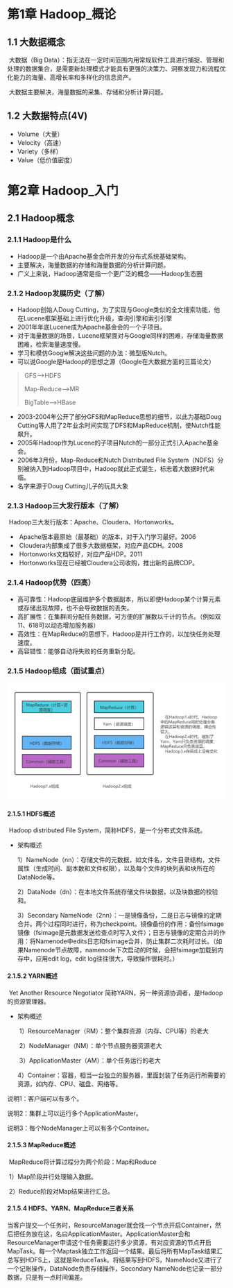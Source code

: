 # 第1章 Hadoop_概论

## 1.1 大数据概念

​	大数据（Big Data）：指无法在一定时间范围内用常规软件工具进行捕捉、管理和处理的数据集合，是需要新处理模式才能具有更强的决策力、洞察发现力和流程优化能力的海量、高增长率和多样化的信息资产。

​	大数据主要解决，海量数据的采集、存储和分析计算问题。

## 1.2 大数据特点(4V)

- Volume（大量）
- Velocity（高速）
- Variety（多样）
- Value（低价值密度）

# 第2章 Hadoop_入门

## 2.1 Hadoop概念

### 2.1.1 Hadoop是什么

- Hadoop是一个由Apache基金会所开发的分布式系统基础架构。
- 主要解决，海量数据的存储和海量数据的分析计算问题。
- 广义上来说，Hadoop通常是指一个更广泛的概念——Hadoop生态圈

### 2.1.2 Hadoop发展历史（了解）

- Hadoop创始人Doug Cutting，为了实现与Google类似的全文搜索功能，他在Lucene框架基础上进行优化升级，查询引擎和索引引擎
- 2001年年底Lucene成为Apache基金会的一个子项目。
- 对于海量数据的场景，Lucene框架面对与Google同样的困难，存储海量数据困难，检索海量速度慢。
- 学习和模仿Google解决这些问题的办法：微型版Nutch。
- 可以说Google是Hadoop的思想之源（Google在大数据方面的三篇论文）

> GFS-->HDFS
>
> Map-Reduce-->MR
>
> BigTable-->HBase

- 2003-2004年公开了部分GFS和MapReduce思想的细节，以此为基础Doug Cutting等人用了2年业余时间实现了DFS和MapReduce机制，使Nutch性能飙升。
- 2005年Hadoop作为Lucene的子项目Nutch的一部分正式引入Apache基金会。
- 2006年3月份，Map-Reduce和Nutch Distributed File System（NDFS）分别被纳入到Hadoop项目中，Hadoop就此正式诞生，标志着大数据时代来临。
- 名字来源于Doug Cutting儿子的玩具大象

### 2.1.3 Hadoop三大发行版本（了解）

​	Hadoop三大发行版本：Apache、Cloudera、Hortonworks。

- ​		Apache版本最原始（最基础）的版本，对于入门学习最好。2006
- ​		Cloudera内部集成了很多大数据框架，对应产品CDH。2008
- ​		Hortonworks文档较好，对应产品HDP。2011
- ​		Hortonworks现在已经被Cloudera公司收购，推出新的品牌CDP。

### 2.1.4 Hadoop优势（四高）

- 高可靠性：Hadoop底层维护多个数据副本，所以即使Hadoop某个计算元素或存储出现故障，也不会导致数据的丢失。
- 高扩展性：在集群间分配任务数据，可方便的扩展数以千计的节点。（例如双11、618可以动态增加服务器）
- 高效性：在MapReduce的思想下，Hadoop是并行工作的，以加快任务处理速度。
- 高容错性：能够自动将失败的任务重新分配。

### 2.1.5 Hadoop组成（面试重点）

![Hadoop版本组成区别](./noteimages/Hadoop版本组成区别.png)

#### 2.1.5.1 HDFS概述

​	Hadoop distributed File System，简称HDFS，是一个分布式文件系统。

- 架构概述

  1）NameNode（nn）：存储文件的元数据，如文件名，文件目录结构，文件属性（生成时间、副本数和文件权限），以及每个文件的块列表和块所在的DataNode等。

  2）DataNode（dn）：在本地文件系统存储文件块数据，以及块数据的校验和。

  3）Secondary NameNode（2nn）：一是镜像备份，二是日志与镜像的定期合并。两个过程同时进行，称为checkpoint。镜像备份的作用：备份fsimage镜像（fsimage是元数据发送检查点时写入文件）；日志与镜像的定期合并的作用：将Namenode中edits日志和fsimage合并，防止集群二次耗时过长。（如果Namenode节点故障，namenode下次启动的时候，会把fsimage加载到内存中，应用edit log，edit log往往很大，导致操作很耗时。）

#### 2.1.5.2 YARN概述

​	Yet Another Resource Negotiator 简称YARN，另一种资源协调者，是Hadoop的资源管理器。

- 架构概述

  ​	1）ResourceManager（RM）：整个集群资源（内存、CPU等）的老大

  ​	2）NodeManager（NM）：单个节点服务器资源老大

  ​	3）ApplicationMaster（AM）：单个任务运行的老大

  ​	4）Container：容器，相当一台独立的服务器，里面封装了任务运行所需要的资源，如内存、CPU、磁盘、网络等。

说明1：客户端可以有多个。

说明2：集群上可以运行多个ApplicationMaster。

说明3：每个NodeManager上可以有多个Container。

#### 2.1.5.3 MapReduce概述 

​	MapReduce将计算过程分为两个阶段：Map和Reduce

​	1）Map阶段并行处理输入数据。

​	2）Reduce阶段对Map结果进行汇总。

#### 2.1.5.4 HDFS、YARN、MapReduce三者关系

​	当客户提交一个任务时，ResourceManager就会找一个节点开启Container，然后把任务放在这，名曰ApplicationMaster。ApplicationMaster会和ResourceManager申请这个任务需要运行多少资源，有对应资源的节点开启MapTask。每一个Maptask独立工作返回一个结果。最后将所有MapTask结果汇总写到HDFS上，这就是ReduceTask。将结果写到HDFS，NameNode又进行了一个记账操作，DataNode负责存储操作，Secondary NameNode也记录一部分数据，只是有一点时间偏差。

